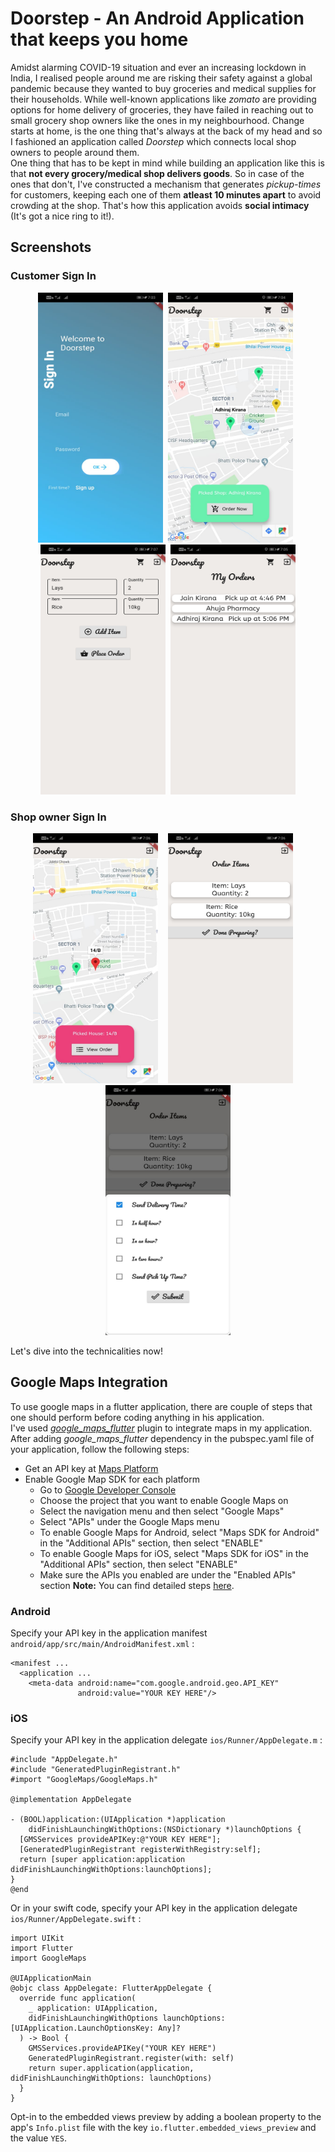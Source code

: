 # Doorstep - An Android Application that keeps you home

Amidst alarming COVID-19 situation and ever an increasing lockdown in India, I realised people around me are risking their safety against a global pandemic because they wanted to buy groceries and medical supplies for their households. While well-known applications like *zomato* are providing options for home delivery of groceries, they have failed in reaching out to small grocery shop owners like the ones in my neighbourhood. Change starts at home, is the one thing that's always at the back of my head and so I fashioned an application called *Doorstep* which connects local shop owners to people around them.<br>
One thing that has to be kept in mind while building an application like this is that **not every grocery/medical shop delivers goods**. So in case of the ones that don't, I've constructed a mechanism that generates *pickup-times* for customers, keeping each one of them **atleast 10 minutes apart** to avoid crowding at the shop. That's how this application avoids **social intimacy** (It's got a nice ring to it!).<br>

## Screenshots
### Customer Sign In
<p align="center">
  <img width="200" height="400" src="Pictures/1.jpeg">&nbsp;&nbsp;<img src="Pictures/2.jpeg" width="200" height="400">&nbsp;&nbsp;<img src="Pictures/3.jpeg" width="200" height="400">&nbsp;&nbsp;<img src="Pictures/4.jpeg" width="200" height="400">
</p>

### Shop owner Sign In
<p align="center">
<img src="Pictures/5.jpeg" width="200" height="400">&nbsp;&nbsp;&nbsp;&nbsp;<img src="Pictures/6.jpeg" width="200" height="400">&nbsp;&nbsp;&nbsp;&nbsp;<img src="Pictures/7.jpeg" width="200" height="400">
</p>

Let's dive into the technicalities now!
## Google Maps Integration
To use google maps in a flutter application, there are couple of steps that one should perform before coding anything in his application. <br>
I've used [*google_maps_flutter*](https://pub.dev/packages/google_maps_flutter) plugin to integrate maps in my application. After adding *google_maps_flutter* dependency in the pubspec.yaml file of your application, follow the following steps:
* Get an API key at [Maps Platform](https://cloud.google.com/maps-platform/)
* Enable Google Map SDK for each platform
  * Go to [Google Developer Console](https://console.cloud.google.com/)
  * Choose the project that you want to enable Google Maps on
  * Select the navigation menu and then select "Google Maps"
  * Select "APIs" under the Google Maps menu
  * To enable Google Maps for Android, select "Maps SDK for Android" in the "Additional APIs" section, then select "ENABLE"
  * To enable Google Maps for iOS, select "Maps SDK for iOS" in the "Additional APIs" section, then select "ENABLE"
  * Make sure the APIs you enabled are under the "Enabled APIs" section
**Note:** You can find detailed steps [here](https://developers.google.com/maps/gmp-get-started).
### Android
Specify your API key in the application manifest ```android/app/src/main/AndroidManifest.xml``` :
```
<manifest ...
  <application ...
    <meta-data android:name="com.google.android.geo.API_KEY"
               android:value="YOUR KEY HERE"/>
```
### iOS
Specify your API key in the application delegate ```ios/Runner/AppDelegate.m``` :
```
#include "AppDelegate.h"
#include "GeneratedPluginRegistrant.h"
#import "GoogleMaps/GoogleMaps.h"

@implementation AppDelegate

- (BOOL)application:(UIApplication *)application
    didFinishLaunchingWithOptions:(NSDictionary *)launchOptions {
  [GMSServices provideAPIKey:@"YOUR KEY HERE"];
  [GeneratedPluginRegistrant registerWithRegistry:self];
  return [super application:application didFinishLaunchingWithOptions:launchOptions];
}
@end
```
Or in your swift code, specify your API key in the application delegate ```ios/Runner/AppDelegate.swift``` :
```
import UIKit
import Flutter
import GoogleMaps

@UIApplicationMain
@objc class AppDelegate: FlutterAppDelegate {
  override func application(
    _ application: UIApplication,
    didFinishLaunchingWithOptions launchOptions: [UIApplication.LaunchOptionsKey: Any]?
  ) -> Bool {
    GMSServices.provideAPIKey("YOUR KEY HERE")
    GeneratedPluginRegistrant.register(with: self)
    return super.application(application, didFinishLaunchingWithOptions: launchOptions)
  }
}
```
Opt-in to the embedded views preview by adding a boolean property to the app's ```Info.plist``` file with the key ```io.flutter.embedded_views_preview``` and the value ```YES```.
